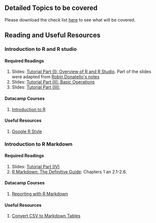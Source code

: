 ## Detailed Topics to be covered

Please download the check list [here](../checklist/intro-to-R.docx) to see what will be covered.

## Reading and Useful Resources

### Introduction to R and R studio

#### Required Readings

1. Slides: [Tutorial Part (I): Overview of R and R Studio](../lecture/intro-to-R_part1.pdf). Part of the slides were adapted from [Robin Donatello's notes](https://norcalbiostat.netlify.com/post/software-overview/)
2. Slides:  [Tutorial Part (II): Basic Operations](../lecture/intro-to-R_part2.R)
3. Slides:  [Tutorial Part (III): ](../lecture/intro-to-R_part3.Rmd)

#### Datacamp Courses

1. [Introduction to R](https://www.datacamp.com/courses/free-introduction-to-r)

#### Useful Resources

1. [Google R Style](https://google.github.io/styleguide/Rguide.xml)

### Introduction to R Markdown

#### Required Readings

1. Slides:  [Tutorial Part (IV)](../lecture/intro-to-R_part4.Rmd)
2. [R Markdown: The Definitive Guide](https://bookdown.org/yihui/rmarkdown/): Chapters 1 an 2.1-2.6.

#### Datacamp Courses

1. [Reporting with R Markdown](https://www.datacamp.com/courses/reporting-with-r-markdown)

#### Useful Resources

1. [Convert CSV to Markdown Tables](https://donatstudios.com/CsvToMarkdownTable)
